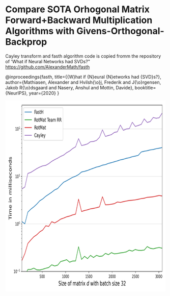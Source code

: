 # Compare SOTA Orhogonal Matrix Forward+Backward Multiplication Algorithms with Givens-Orthogonal-Backprop


Cayley transform and fasth algorithm code is copied fromm the repository of 'What if Neural Networks had SVDs?"
https://github.com/AlexanderMath/fasth

@inproceedings{fasth,
    title={\{W}hat if {N}eural {N}etworks had {SVD}s?},
    author={Mathiasen, Alexander and Hvilsh{\o}j, Frederik and J{\o}rgensen, Jakob R{\o}dsgaard 
    and Nasery, Anshul and Mottin, Davide},
    booktitle={NeurIPS},
    year={2020}
}

<p align="center">
<img src="running_time_line_logscale_32.png" width="800px" height="600px" >
</p>


